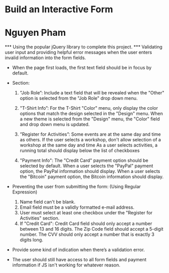 # Build an Interactive Form
# Nguyen Pham
 <jQuery>
 
 *** Using the popular jQuery library to complete this project.
 *** Validating user input and providing helpful error messages when the user enters invalid information into the form fields.
 
* When the page first loads, the first text field should be in focus by default.
* Section: 
  1. ”Job Role”:
    Include a text field that will be revealed when the "Other" option is selected from the "Job Role" drop down menu.

  2. "T-Shirt Info”:
    For the T-Shirt "Color" menu, only display the color options that match the design selected in the "Design" menu. When a new theme is selected from the "Design" menu, the "Color" field and drop down menu is updated.

  3. ”Register for Activities”:
    Some events are at the same day and time as others. If the user selects a workshop, don't allow selection of a workshop at the same day and time
    As a user selects activities, a running total should display below the list of checkboxes
 
  4. "Payment Info":
    The "Credit Card" payment option should be selected by default.
    When a user selects the "PayPal" payment option, the PayPal information should display.
    When a user selects the "Bitcoin" payment option, the Bitcoin information should display.
  
* Preventing the user from submitting the form: (Using Regular Expression)
  1. Name field can't be blank.
  2. Email field must be a validly formatted e-mail address.
  3. User must select at least one checkbox under the "Register for Activities" section.
  4. If "Credit Card": Credit Card field should only accept a number between 13 and 16 digits.
                       The Zip Code field should accept a 5-digit number.
                       The CVV should only accept a number that is exactly 3 digits long.
* Provide some kind of indication when there’s a validation error.
* The user should still have access to all form fields and payment information if JS isn't working for whatever reason.

